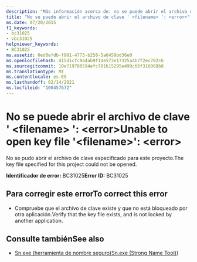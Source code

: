 ```yaml
---
description: "Más información acerca de: no se puede abrir el archivo de clave ' <filename> ': <error>"
title: "No se puede abrir el archivo de clave ' <filename> ': <error>"
ms.date: 07/20/2015
f1_keywords:
- bc31025
- vbc31025
helpviewer_keywords:
- BC31025
ms.assetid: 0ed0efdb-f901-4773-b258-5a6459bd36e0
ms.openlocfilehash: d15d1cfc9a4ab9f1de573e17325a4b7f2ec782c6
ms.sourcegitcommit: 10e719780594efc781b15295e499c66f316068b8
ms.translationtype: MT
ms.contentlocale: es-ES
ms.lasthandoff: 02/14/2021
ms.locfileid: "100457672"
---
```

# <a name="unable-to-open-key-file-filename-error"></a><span data-ttu-id="cc0a4-103">No se puede abrir el archivo de clave ' \<filename> ': \<error></span><span class="sxs-lookup"><span data-stu-id="cc0a4-103">Unable to open key file '\<filename>': \<error></span></span>

<span data-ttu-id="cc0a4-104">No se pudo abrir el archivo de clave especificado para este proyecto.</span><span class="sxs-lookup"><span data-stu-id="cc0a4-104">The key file specified for this project could not be opened.</span></span>  
  
 <span data-ttu-id="cc0a4-105">**Identificador de error:** BC31025</span><span class="sxs-lookup"><span data-stu-id="cc0a4-105">**Error ID:** BC31025</span></span>  
  
## <a name="to-correct-this-error"></a><span data-ttu-id="cc0a4-106">Para corregir este error</span><span class="sxs-lookup"><span data-stu-id="cc0a4-106">To correct this error</span></span>  
  
- <span data-ttu-id="cc0a4-107">Compruebe que el archivo de clave existe y que no está bloqueado por otra aplicación.</span><span class="sxs-lookup"><span data-stu-id="cc0a4-107">Verify that the key file exists, and is not locked by another application.</span></span>  
  
## <a name="see-also"></a><span data-ttu-id="cc0a4-108">Consulte también</span><span class="sxs-lookup"><span data-stu-id="cc0a4-108">See also</span></span>

- <span data-ttu-id="cc0a4-109">[Sn.exe (herramienta de nombre seguro)](../../framework/tools/sn-exe-strong-name-tool.md)</span><span class="sxs-lookup"><span data-stu-id="cc0a4-109">[Sn.exe (Strong Name Tool)](../../framework/tools/sn-exe-strong-name-tool.md))</span></span>
